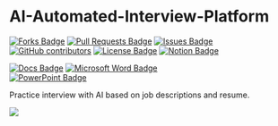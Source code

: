 # AI-Automated-Interview-Platform

<a href="https://github.com/rasikaghadge/AI-Automated-Interview-Platform/network/members"><img src="https://img.shields.io/github/forks/rasikaghadge/AI-Automated-Interview-Platform" alt="Forks Badge"/></a>
        <a href="https://github.com/rasikaghadge/AI-Automated-Interview-Platform/pulls"><img src="https://img.shields.io/github/issues-pr/rasikaghadge/AI-Automated-Interview-Platform" alt="Pull Requests Badge"/></a>
        <a href="https://github.com/rasikaghadge/AI-Automated-Interview-Platform/issues"><img src="https://img.shields.io/github/issues/rasikaghadge/AI-Automated-Interview-Platform" alt="Issues Badge"/></a>
        <a href="https://github.com/rasikaghadge/AI-Automated-Interview-Platform/graphs/contributors"><img alt="GitHub contributors" src="https://img.shields.io/github/contributors/rasikaghadge/AI-Automated-Interview-Platform?color=2b9348"></a>
         <a href="https://github.com/rasikaghadge/AI-Automated-Interview-Platform/blob/main/LICENSE"><img src="https://img.shields.io/github/license/rasikaghadge/AI-Automated-Interview-Platform?color=orange" alt="License Badge"/></a>
         <!--notion link-->
        <a href="https://www.notion.so/ce0ccdad9ecd47669a0037c193dc89b0?v=3574ced0ce64475e91d41d9d0f0b0893"
        target="_blank"><img src="https://img.shields.io/badge/Notion-000000?style=flat-square&logo=Notion&logoColor=white" alt="Notion Badge"/></a>
        
<a href="https://docs.google.com/document/d/1csQmkTQ3nxW8LkCVPdcUyh__h7SjpY-dRxK55DVTTZs/edit?usp=sharing"
        target="_blank"><img src="https://img.shields.io/badge/Docs-4285F4?style=flat-square&logo=Google-Docs&logoColor=white" alt="Docs Badge"/></a>
         <!--microsoft word link -->
        <a href="https://docs.google.com/document/d/1gmc1uL13lnS2NwI14zwrTzsxAn3qhyvknHcvFG__SGE/edit?usp=sharing"
        target="_blank"><img src="https://img.shields.io/badge/Microsoft%20Word-2B579A?style=flat-square&logo=Microsoft%20Word&logoColor=white" alt="Microsoft Word Badge"/></a>      
<a href="https://dypakurdi-my.sharepoint.com/:p:/r/personal/en20111292_dypakurdi_onmicrosoft_com/Documents/Ai_Interviewer.pptx?d=w34cb301f873b40fdb77a4af163d4c55a&csf=1&web=1&e=IqDsC4"
        target="_blank"><img src="https://img.shields.io/badge/PowerPoint-000000?style=flat-square&logo=Microsoft-PowerPoint&logoColor=white" alt="PowerPoint Badge"/></a>
            


Practice interview with AI based on job descriptions and resume.

<div class="avatar-container">
    <a href="https://github.com/rasikaghadge/AI-Automated-Interview-Platform/graphs/contributors">
        <img src="https://contrib.rocks/image?max=50&repo=rasikaghadge/AI-Automated-Interview-Platform" />
    </a>
</div>

